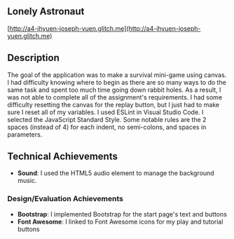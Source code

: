 ## Lonely Astronaut

[http://a4-jhyuen-joseph-yuen.glitch.me](http://a4-jhyuen-joseph-yuen.glitch.me)

## Description
The goal of the application was to make a survival mini-game using canvas. I had difficulty knowing where to begin as there are so many ways to do the same task and spent too much time going down rabbit holes. As a result, I was not able to complete all of the assignment's requirements. I had some difficulty resetting the canvas for the replay button, but I just had to make sure I reset all of my variables. I used ESLint in Visual Studio Code. I selected the JavaScript Standard Style. Some notable rules are the 2 spaces (instead of 4) for each indent, no semi-colons, and spaces in parameters.

## Technical Achievements
- **Sound**: I used the HTML5 audio element to manage the background music.

### Design/Evaluation Achievements
- **Bootstrap**: I implemented Bootstrap for the start page's text and buttons
- **Font Awesome**: I linked to Font Awesome icons for my play and tutorial buttons
